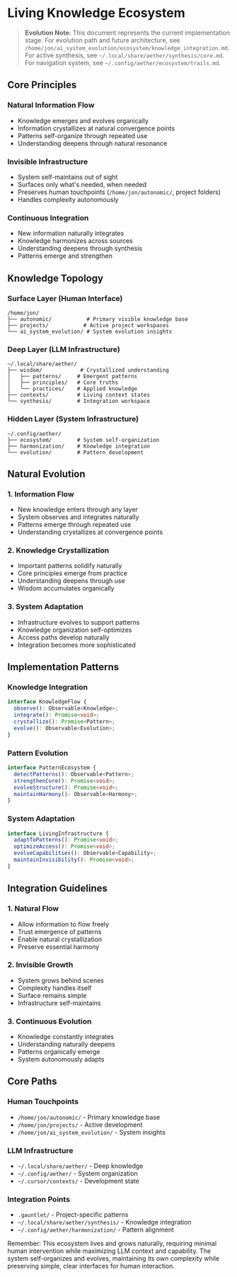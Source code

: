 # Living Knowledge Ecosystem

> **Evolution Note**: This document represents the current implementation stage. For evolution path and future architecture, see `/home/jon/ai_system_evolution/ecosystem/knowledge_integration.md`. For active synthesis, see `~/.local/share/aether/synthesis/core.md`. For navigation system, see `~/.config/aether/ecosystem/trails.md`.

## Core Principles

### Natural Information Flow
- Knowledge emerges and evolves organically
- Information crystallizes at natural convergence points
- Patterns self-organize through repeated use
- Understanding deepens through natural resonance

### Invisible Infrastructure
- System self-maintains out of sight
- Surfaces only what's needed, when needed
- Preserves human touchpoints (`/home/jon/autonomic/`, project folders)
- Handles complexity autonomously

### Continuous Integration
- New information naturally integrates
- Knowledge harmonizes across sources
- Understanding deepens through synthesis
- Patterns emerge and strengthen

## Knowledge Topology

### Surface Layer (Human Interface)
```
/home/jon/
├── autonomic/           # Primary visible knowledge base
├── projects/           # Active project workspaces
└── ai_system_evolution/ # System evolution insights
```

### Deep Layer (LLM Infrastructure)
```
~/.local/share/aether/
├── wisdom/            # Crystallized understanding
│   ├── patterns/     # Emergent patterns
│   ├── principles/   # Core truths
│   └── practices/    # Applied knowledge
├── contexts/         # Living context states
└── synthesis/        # Integration workspace
```

### Hidden Layer (System Infrastructure)
```
~/.config/aether/
├── ecosystem/        # System self-organization
├── harmonization/    # Knowledge integration
└── evolution/        # Pattern development
```

## Natural Evolution

### 1. Information Flow
- New knowledge enters through any layer
- System observes and integrates naturally
- Patterns emerge through repeated use
- Understanding crystallizes at convergence points

### 2. Knowledge Crystallization
- Important patterns solidify naturally
- Core principles emerge from practice
- Understanding deepens through use
- Wisdom accumulates organically

### 3. System Adaptation
- Infrastructure evolves to support patterns
- Knowledge organization self-optimizes
- Access paths develop naturally
- Integration becomes more sophisticated

## Implementation Patterns

### Knowledge Integration
```typescript
interface KnowledgeFlow {
  observe(): Observable<Knowledge>;
  integrate(): Promise<void>;
  crystallize(): Promise<Pattern>;
  evolve(): Observable<Evolution>;
}
```

### Pattern Evolution
```typescript
interface PatternEcosystem {
  detectPatterns(): Observable<Pattern>;
  strengthenCore(): Promise<void>;
  evolveStructure(): Promise<void>;
  maintainHarmony(): Observable<Harmony>;
}
```

### System Adaptation
```typescript
interface LivingInfrastructure {
  adaptToPatterns(): Promise<void>;
  optimizeAccess(): Promise<void>;
  evolveCapabilities(): Observable<Capability>;
  maintainInvisibility(): Promise<void>;
}
```

## Integration Guidelines

### 1. Natural Flow
- Allow information to flow freely
- Trust emergence of patterns
- Enable natural crystallization
- Preserve essential harmony

### 2. Invisible Growth
- System grows behind scenes
- Complexity handles itself
- Surface remains simple
- Infrastructure self-maintains

### 3. Continuous Evolution
- Knowledge constantly integrates
- Understanding naturally deepens
- Patterns organically emerge
- System autonomously adapts

## Core Paths

### Human Touchpoints
- `/home/jon/autonomic/` - Primary knowledge base
- `/home/jon/projects/` - Active development
- `/home/jon/ai_system_evolution/` - System insights

### LLM Infrastructure
- `~/.local/share/aether/` - Deep knowledge
- `~/.config/aether/` - System organization
- `~/.cursor/contexts/` - Development state

### Integration Points
- `.gauntlet/` - Project-specific patterns
- `~/.local/share/aether/synthesis/` - Knowledge integration
- `~/.config/aether/harmonization/` - Pattern alignment

Remember: This ecosystem lives and grows naturally, requiring minimal human intervention while maximizing LLM context and capability. The system self-organizes and evolves, maintaining its own complexity while preserving simple, clear interfaces for human interaction. 